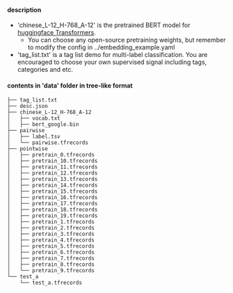 #### description
- 'chinese_L-12_H-768_A-12' is the pretrained BERT model for [huggingface Transformers](https://github.com/huggingface/transformers). 
    - You can choose any open-source pretraining weights, but remember to modify the config in ../embedding_example.yaml
- 'tag_list.txt' is a tag list demo for multi-label classification. You are encouraged to choose your own supervised signal including tags, categories and etc.

#### contents in 'data' folder in tree-like format
```
├── tag_list.txt  
├── desc.json  
├── chinese_L-12_H-768_A-12  
│   ├── vocab.txt  
│   ├── bert_google.bin   
├── pairwise  
│   ├── label.tsv  
│   └── pairwise.tfrecords  
├── pointwise  
│   ├── pretrain_0.tfrecords  
│   ├── pretrain_10.tfrecords  
│   ├── pretrain_11.tfrecords  
│   ├── pretrain_12.tfrecords  
│   ├── pretrain_13.tfrecords  
│   ├── pretrain_14.tfrecords  
│   ├── pretrain_15.tfrecords  
│   ├── pretrain_16.tfrecords  
│   ├── pretrain_17.tfrecords  
│   ├── pretrain_18.tfrecords  
│   ├── pretrain_19.tfrecords  
│   ├── pretrain_1.tfrecords  
│   ├── pretrain_2.tfrecords  
│   ├── pretrain_3.tfrecords  
│   ├── pretrain_4.tfrecords  
│   ├── pretrain_5.tfrecords  
│   ├── pretrain_6.tfrecords  
│   ├── pretrain_7.tfrecords  
│   ├── pretrain_8.tfrecords  
│   └── pretrain_9.tfrecords  
└── test_a  
    └── test_a.tfrecords  
```